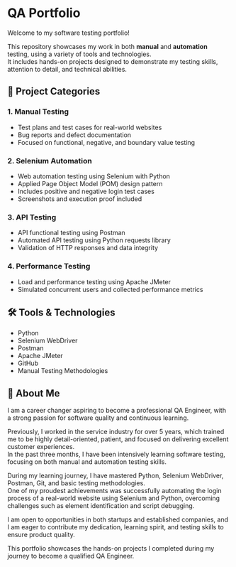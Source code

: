 # QA Portfolio

Welcome to my software testing portfolio!

This repository showcases my work in both **manual** and **automation** testing, using a variety of tools and technologies.  
It includes hands-on projects designed to demonstrate my testing skills, attention to detail, and technical abilities.

## 📂 Project Categories

### 1. Manual Testing
- Test plans and test cases for real-world websites
- Bug reports and defect documentation
- Focused on functional, negative, and boundary value testing

### 2. Selenium Automation
- Web automation testing using Selenium with Python
- Applied Page Object Model (POM) design pattern
- Includes positive and negative login test cases
- Screenshots and execution proof included

### 3. API Testing
- API functional testing using Postman
- Automated API testing using Python requests library
- Validation of HTTP responses and data integrity

### 4. Performance Testing
- Load and performance testing using Apache JMeter
- Simulated concurrent users and collected performance metrics

## 🛠️ Tools & Technologies
- Python
- Selenium WebDriver
- Postman
- Apache JMeter
- GitHub
- Manual Testing Methodologies

## 📌 About Me

I am a career changer aspiring to become a professional QA Engineer, with a strong passion for software quality and continuous learning.

Previously, I worked in the service industry for over 5 years, which trained me to be highly detail-oriented, patient, and focused on delivering excellent customer experiences.  
In the past three months, I have been intensively learning software testing, focusing on both manual and automation testing skills.

During my learning journey, I have mastered Python, Selenium WebDriver, Postman, Git, and basic testing methodologies.  
One of my proudest achievements was successfully automating the login process of a real-world website using Selenium and Python, overcoming challenges such as element identification and script debugging.

I am open to opportunities in both startups and established companies, and I am eager to contribute my dedication, learning spirit, and testing skills to ensure product quality.

This portfolio showcases the hands-on projects I completed during my journey to become a qualified QA Engineer.
